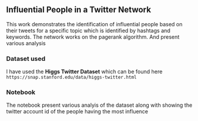 ## Influential People in a Twitter Network
This work demonstrates the identification of influential people based on their tweets for a specific topic which is identified by hashtags and keywords.
The network works on the pagerank algorithm. And present various analysis

### Dataset used
I have used the **Higgs Twitter Dataset** which can be found here `https://snap.stanford.edu/data/higgs-twitter.html`

### Notebook
The notebook present various analyis of the dataset along with showing the twitter account id of the people having the most influence
